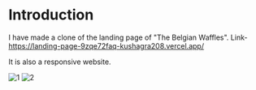 <h1>Introduction</h1>

I have made a clone of the landing page of "The Belgian Waffles".
Link-https://landing-page-9zqe72faq-kushagra208.vercel.app/

It is also a responsive website.

![1](https://user-images.githubusercontent.com/92975260/173231433-a2b89fd5-c9e6-45d0-b083-7912d33dc89e.PNG)
![2](https://user-images.githubusercontent.com/92975260/173231463-8355f0ff-c176-43b7-b10f-3dc096c813a8.PNG)
